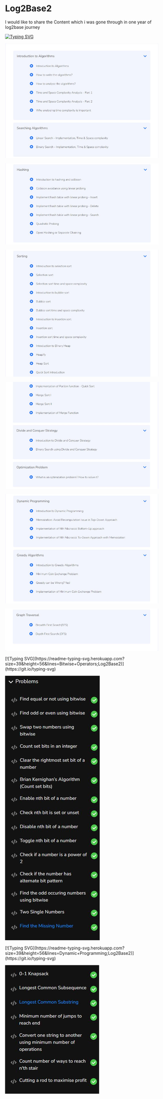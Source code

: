 # Log2Base2
I would like to share the Content which i was gone through in one year of log2base journey

[![Typing SVG](https://readme-typing-svg.herokuapp.com?size=39&height=56&lines=Algorithm;Log2Base2)](https://git.io/typing-svg)
<p><img src="https://github.com/palash0216/Log2Base2/blob/main/Algortihm/1.JPG"></p>
<p><img src="https://github.com/palash0216/Log2Base2/blob/main/Algortihm/2.JPG"></p>
<p><img src="https://github.com/palash0216/Log2Base2/blob/main/Algortihm/3.JPG"></p>
<p><img src="https://github.com/palash0216/Log2Base2/blob/main/Algortihm/4.JPG"></p>
<p><img src="https://github.com/palash0216/Log2Base2/blob/main/Algortihm/5.JPG"></p>
<p><img src="https://github.com/palash0216/Log2Base2/blob/main/Algortihm/6.JPG"></p>
[![Typing SVG](https://readme-typing-svg.herokuapp.com?size=39&height=56&lines=Bitwise+Operators;Log2Base2)](https://git.io/typing-svg)
<p><img src="https://github.com/palash0216/Log2Base2/blob/main/BitiwiseOperators/Problems.JPG"></p>
[![Typing SVG](https://readme-typing-svg.herokuapp.com?size=39&height=56&lines=Dynamic+Programming;Log2Base2)](https://git.io/typing-svg)
<p><img src="https://github.com/palash0216/Log2Base2/blob/main/DP/Problems.JPG"></p>
